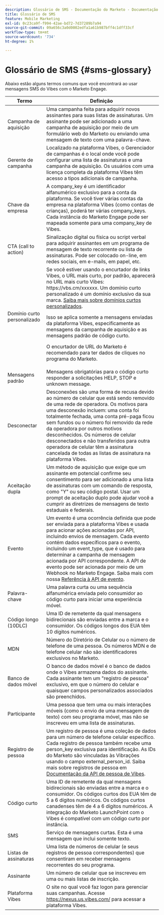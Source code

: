 ```yaml
---
description: Glossário de SMS - Documentação do Marketo - Documentação do produto
title: Glossário de SMS
feature: Mobile Marketing
exl-id: 0c23ca9f-f994-42ae-bd72-7d37289b7a94
source-git-commit: 09a656c3a0d0002edfa1a61b987bff4c1dff33cf
workflow-type: tm+mt
source-wordcount: '734'
ht-degree: 1%

---
```


# Glossário de SMS {#sms-glossary}

Abaixo estão alguns termos comuns que você encontrará ao usar mensagens SMS do Vibes com o Marketo Engage.

<table>
<thead>
  <tr>
    <th>Termo</th>
    <th>Definição</th>
  </tr>
</thead>
<tbody>
  <tr>
    <td>Campanha de aquisição</td>
    <td>Uma campanha feita para adquirir novos assinantes para suas listas de assinaturas. Um assinante pode ser adicionado a uma campanha de aquisição por meio de um formulário web do Marketo ou enviando uma mensagem de texto com uma palavra-chave.</td>
  </tr>
  <tr>
    <td>Gerente de campanha</td>
    <td>Localizado na plataforma Vibes, o Gerenciador de campanhas é o local onde você pode configurar uma lista de assinaturas e uma campanha de aquisição. Os usuários com uma licença completa da plataforma Vibes têm acesso a tipos adicionais de campanha.</td>
  </tr>
  <tr>
    <td>Chave da empresa</td>
    <td>A company_key é um identificador alfanumérico exclusivo para a conta da plataforma. Se você tiver várias contas da empresa na plataforma Vibes (como contas de crianças), poderá ter várias company_keys. Cada instância do Marketo Engage pode ser mapeada somente para uma company_key de Vibes.</td>
  </tr>
  <tr>
    <td>CTA (call to action)</td>
    <td>Sinalização digital ou física ou script verbal para adquirir assinantes em um programa de mensagem de texto recorrente ou lista de assinaturas. Pode ser colocado on-line, em redes sociais, em e-mails, em papel, etc.</td>
  </tr>
  <tr>
    <td>Domínio curto personalizado</td>
    <td>Se você estiver usando o encurtador de links Vibes, o URL mais curto, por padrão, aparecerá no URL mais curto Vibes: https://vbs.cm/xxxxxx. Um domínio curto personalizado é um domínio exclusivo da sua marca. <a href="https://developer-platform.vibes.com/docs/creating-a-custom-short-domain">Saiba mais sobre domínios curtos personalizados</a>.<p>
    Isso se aplica somente a mensagens enviadas da plataforma Vibes, especificamente as mensagens da campanha de aquisição e as mensagens padrão de código curto.<p>
    O encurtador de URL do Marketo é recomendado para ter dados de cliques no programa do Marketo.</td>
  </tr>
  <tr>
    <td>Mensagens padrão</td>
    <td>Mensagens obrigatórias para o código curto responder a solicitações HELP, STOP e unknown message.</td>
  </tr>
  <tr>
    <td>Desconectar</td>
    <td>Desconexões são uma forma de recusa devido ao número de celular que está sendo removido de uma rede de operadora. Os motivos para uma desconexão incluem: uma conta foi totalmente fechada, uma conta pré-paga ficou sem fundos ou o número foi removido da rede da operadora por outros motivos desconhecidos. Os números de celular desconectados e não transferidos para outra operadora de celular têm a assinatura cancelada de todas as listas de assinatura na plataforma Vibes.</td>
  </tr>
  <tr>
    <td>Aceitação dupla</td>
    <td>Um método de aquisição que exige que um assinante em potencial confirme seu consentimento para ser adicionado a uma lista de assinaturas com um comando de resposta, como "Y" ou seu código postal. Usar um prompt de aceitação duplo pode ajudar você a cumprir as diretrizes de mensagens de texto estaduais e federais.</td>
  </tr>
  <tr>
    <td>Evento</td>
    <td>Um evento é uma ocorrência definida que pode ser enviada para a plataforma Vibes e usada para acionar ações acionadas por API, incluindo envios de mensagem. Cada evento contém dados específicos para o evento, incluindo um event_type, que é usado para determinar a campanha de mensagem acionada por API correspondente. A API de evento pode ser acionada por meio de um Webhook no Marketo Engage. Saiba mais com nossa <a href="https://developer-platform.vibes.com/reference/event-api">Referência à API de evento</a>.</td>
  </tr>
  <tr>
    <td>Palavra-chave</td>
    <td>Uma palavra curta ou uma sequência alfanumérica enviada pelo consumidor ao código curto para iniciar uma experiência móvel.</td>
  </tr>
  <tr>
    <td>Código longo (10DLC)</td>
    <td>Uma ID de remetente da qual mensagens bidirecionais são enviadas entre a marca e o consumidor. Os códigos longos dos EUA têm 10 dígitos numéricos.</td>
  </tr>
  <tr>
    <td>MDN</td>
    <td>Número do Diretório de Celular ou o número de telefone de uma pessoa. Os números MDN e de telefone celular não são identificadores exclusivos no Marketo.</td>
  </tr>
  <tr>
    <td>Banco de dados móvel</td>
    <td>O banco de dados móvel é o banco de dados onde o Vibes armazena dados do assinante. Cada assinante tem um "registro de pessoa" exclusivo, em que o número do celular e quaisquer campos personalizados associados são preenchidos.</td>
  </tr>
  <tr>
    <td>Participante</td>
    <td>Uma pessoa que tem uma ou mais interações móveis (como o envio de uma mensagem de texto) com seu programa móvel, mas não se inscreveu em uma lista de assinaturas.</td>
  </tr>
  <tr>
    <td>Registro de pessoa</td>
    <td>Um registro de pessoa é uma coleção de dados para um número de telefone celular específico. Cada registro de pessoa também recebe uma person_key exclusiva para identificação. As IDs do Marketo são vinculadas às Vibrações usando o campo external_person_id. Saiba mais sobre registros de pessoa em <a href="https://developer-platform.vibes.com/reference/person-api">Documentação da API de pessoa de Vibes</a>.</td>
  </tr>
  <tr>
    <td>Código curto</td>
    <td>Uma ID de remetente da qual mensagens bidirecionais são enviadas entre a marca e o consumidor. Os códigos curtos dos EUA têm de 5 a 6 dígitos numéricos. Os códigos curtos canadenses têm de 4 a 6 dígitos numéricos. A integração do Marketo LaunchPoint com o Vibes é compatível com um código curto por instância.</td>
  </tr>
  <tr>
    <td>SMS</td>
    <td>Serviço de mensagens curtas. Esta é uma mensagem que inclui somente texto.</td>
  </tr>
  <tr>
    <td>Listas de assinaturas</td>
    <td>Uma lista de números de celular (e seus registros de pessoa correspondentes) que consentiram em receber mensagens recorrentes do seu programa.</td>
  </tr>
  <tr>
    <td>Assinante</td>
    <td>Um número de celular que se inscreveu em uma ou mais listas de inscrição.</td>
  </tr>
  <tr>
    <td>Plataforma Vibes</td>
    <td>O site no qual você faz logon para gerenciar suas campanhas. Acesse <a href="https://nexus.us.vibes.com/">https://nexus.us.vibes.com/</a> para acessar a plataforma Vibes.</td>
  </tr>
</tbody>
</table>
